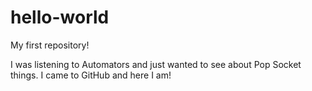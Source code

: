 # hello-world
My first repository!

I was listening to Automators and just wanted to see about Pop Socket things.
I came to GitHub and here I am!
